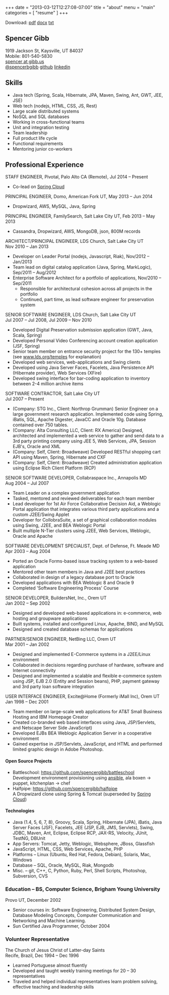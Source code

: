 +++
date = "2013-03-12T12:27:08-07:00"
title = "about"
menu = "main"
categories = [
  "resume"
]
+++

Download: [pdf](/resume/spencer_gibb_resume.pdf)
[docx](/resume/spencer_gibb_resume.docx)
[txt](/resume/spencer_gibb_resume.txt)

Spencer Gibb
---------
1919 Jackson St, Kaysville, UT 84037<br/>
Mobile: 801-540-5830<br/>
[spencer at gibb.us](mailto:spencer@gibb.us)<br/>
[@spencerbgibb](http://twitter.com/spencerbgibb)
[github](https://github.com/spencergibb)
[linkedin](http://www.linkedin.com/in/spencergibb)

Skills
---------
* Java tech (Spring, Scala, Hibernate, JPA, Maven, Swing, Ant, GWT, JEE, JSE)
* Web tech (nodejs, HTML, CSS, JS, Rest)
* Large scale distributed systems
* NoSQL and SQL databases
* Working in cross-functional teams
* Unit and integration testing
* Team leadership
* Full product life cycle
* Functional requirements
* Mentoring junior co-workers

Professional Experience
------------------------------------------------------------------------------------------
STAFF ENGINEER, Pivotal, Palo Alto CA (Remote), Jul 2014 – Present

* Co-lead on [Spring Cloud](https://github.com/spring-cloud)

PRINCIPAL ENGINEER, Domo, American Fork UT, May 2013 – Jun 2014

* Dropwizard, AWS, MySQL, Java, Spring

PRINCIPAL ENGINEER, FamilySearch, Salt Lake City UT, Feb 2013 – May 2013

* Cassandra, Dropwizard, AWS, MongoDB, json, 800M records

ARCHITECT/PRINCIPAL ENGINEER, LDS Church, Salt Lake City UT<br>
Nov 2010 – Jan 2013

* Developer on Leader Portal (nodejs, Javascript, Riak), Nov/2012 – Jan/2013
* Team lead on digital catalog application (Java, Spring, MarkLogic), Sep/2011 – Aug/2012
* Enterprise Software Architect for a portfolio of applications, Nov/2010 – Sep/2011
  * Responsible for architectural cohesion across all projects in the portfolio
  * Continued, part time, as lead software engineer for preservation system

SENIOR SOFTWARE ENGINEER, LDS Church, Salt Lake City UT<br>
  Jul 2007 – Jul 2008, Jul 2009 – Nov 2010

* Developed Digital Preservation submission application (GWT, Java, Scala, Spring)
* Developed Personal Video Conferencing account creation application (JSF, Spring)
* Senior team member on entrance security project for the 130+ temples (see
  www.lds.org/temples for explanation)
* Developed web services, web-applications and Swing clients
* Developed using Java Server Faces, Facelets, Java Persistence API (Hibernate provider),
  Web Services (XFire)
* Developed swing interface for bar-coding application to inventory between 2-4 million
  archive items

SOFTWARE CONTRACTOR, Salt Lake City UT<br/>
  Jul 2007 – Present

* (Company: STG Inc., Client: Northrop Grumman) Senior Engineer on a large government
  research application.  Implemented code using Spring, iBatis, SQL, Apache Digester,
  JavaCC and Oracle 10g.  Database contained over 750 tables.
* (Company: Alta Consulting LLC, Client: RX America) Designed, architected and implemented
  a web service to gather and send data to a 3rd party printing company using JEE 5, Web
  Services, JPA, Session EJB's, Oracle and XML
* (Company: Self, Client: Broadweave) Developed RESTful shopping cart API using Maven,
  Spring, Hibernate and CXF
* (Company: Self, Client: Broadweave) Created administration application using Eclipse
  Rich Client Platform (RCP)

SENIOR SOFTWARE DEVELOPER, Collabraspace Inc., Annapolis MD<br>
 Aug 2004 – Jul 2007

* Team Leader on a complex government application
* Tasked, mentored and reviewed deliverables for each team member
* Lead developer for 1st Air Force Collaborative Decision Aid, a Weblogic Portal
  application that integrates various third party applications and a custom J2EE/Swing
  Applet
* Developer for CollobraSuite, a set of graphical collaboration modules using Swing, J2EE,
  and BEA Weblogic Portal
* Built multiple N-Tier clusters using J2EE, Web Services, Weblogic, Oracle and Apache

SOFTWARE DEVELOPMENT SPECIALIST, Dept. of Defense, Ft. Meade MD<br>
 Apr 2003 – Aug 2004

* Ported an Oracle Forms-based issue tracking system to a web-based application
* Mentored other team members in Java and J2EE best practices
* Collaborated in design of a legacy database port to Oracle
* Developed applications with BEA Weblogic 8 and Oracle 9
* Completed 'Software Engineering Process' Course

SENIOR DEVELOPER, BuildersNet, Inc., Orem UT<br>
 Jan 2002 – Sep 2002

* Designed and developed web-based applications in: e-commerce, web hosting and groupware
  applications
* Built systems, installed and configured Linux, Apache, BIND, and MySQL
* Designed and created database schemas for applications

PARTNER/SENIOR ENGINEER, NetBing LLC, Orem UT<br>
 Mar 2001 – Jan 2002

* Designed and implemented E-Commerce systems in a J2EE/Linux environment
* Collaborated in decisions regarding purchase of hardware, software and Internet
  connectivity
* Designed and implemented a scalable and flexible e-commerce system using JSP, EJB 2.0
  (Entity and Session beans), PHP, payment gateway and 3rd party loan software integration

USER INTERFACE ENGINEER, Excite@Home (Formerly iMall Inc), Orem UT<br/>
 Jan 1998 – Dec 2001

* Team member on large-scale web applications for AT&T Small Business Hosting and IBM
  Homepage Creator
* Created co-branded web based interfaces using Java, JSP/Servlets, and Netscape Server
  Side JavaScript)
* Developed EJBs BEA Weblogic Application Server in a cooperative environment
* Gained expertise in JSP/Servlets, JavaScript, and HTML and performed limited graphic
  design in Adobe Photoshop.

#### Open Source Projects

 * Battleschool: https://github.com/spencergibb/battleschool<br/>
   Development environment provisioning using [ansible](http:ansible.com), ala boxen -> puppet, kitchenplan -> chef
 * Halfpipe: https://github.com/spencergibb/halfpipe<br/>
   A Dropwizard clone using Spring & Tomcat (superseded by [Spring Cloud](https://github.com/spring-cloud))

#### Technologies

* Java (1.4, 5, 6, 7, 8), Groovy, Scala, Spring, Hibernate (JPA), iBatis, Java Server Faces (JSF), Facelets,
  JEE (JSP, EJB, JMS, Servlets), Swing, JDBC, Maven, Ant, Eclipse, Eclipse RCP, JAX-RS,
  Velocity, JUnit, TestNG, DBUnit
* App Servers:  Tomcat, Jetty, Weblogic, Websphere, JBoss, Glassfish
* JavaScript, HTML, CSS, Web Services, Apache, PHP
* Platforms – Linux (Ubuntu, Red Hat, Fedora, Debian), Solaris, Mac, Windows
* Database – SQL, Oracle, MySQL, Riak, Mongodb
* Misc. – git, C++, C, Python, Ruby, Perl, Shell Scripts, Photoshop, Subversion, CVS


### Education – BS, Computer Science, Brigham Young University
Provo UT, December 2002

* Senior courses in: Software Engineering, Distributed System Design, Database Modeling
  Concepts, Computer Communication and Networking and Machine Learning.
* Sun Certified Java Programmer, October 2004

### Volunteer Representative
  The Church of Jesus Christ of Latter-day Saints<br/>
  Recife, Brazil, Dec 1994 – Dec 1996

* Learned Portuguese almost fluently
* Developed and taught weekly training meetings for 20 – 30 representatives
* Traveled and helped individual representatives learn problem solving, effective teaching
  and leadership skills
